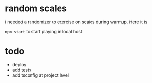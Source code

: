 # random scales
I needed a randomizer to exercise on scales during warmup. Here it is

`npm start` to start playing in local host

# todo

* deploy
* add tests
* add tsconfig at project level